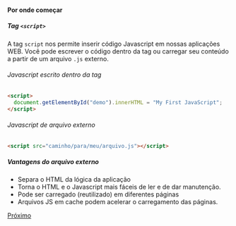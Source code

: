 #### Por onde começar

##### Tag `<script>`
A tag `script` nos permite inserir código Javascript em nossas aplicações WEB. Você pode escrever o código dentro da tag ou carregar seu conteúdo a partir de um arquivo `.js` externo.

###### Javascript escrito dentro da tag
```html
<script>
  document.getElementById("demo").innerHTML = "My First JavaScript";
</script>
```

###### Javascript de arquivo externo
```html
<script src="caminho/para/meu/arquivo.js"></script>
```

##### Vantagens do arquivo externo

* Separa o HTML da lógica da aplicação
* Torna o HTML e o Javascript mais fáceis de ler e de dar manutenção.
* Pode ser carregado (reutilizado) em diferentes páginas
* Arquivos JS em cache podem acelerar o carregamento das páginas.

[Próximo](https://github.com/operandbr/operand-is-cool/blob/master/JS/03_syntax.md)
